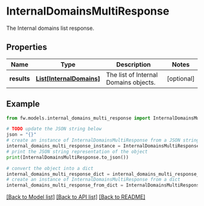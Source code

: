 # InternalDomainsMultiResponse

The Internal domains list response.

## Properties

Name | Type | Description | Notes
------------ | ------------- | ------------- | -------------
**results** | [**List[InternalDomains]**](InternalDomains.md) | The list of Internal Domains objects. | [optional] 

## Example

```python
from fw.models.internal_domains_multi_response import InternalDomainsMultiResponse

# TODO update the JSON string below
json = "{}"
# create an instance of InternalDomainsMultiResponse from a JSON string
internal_domains_multi_response_instance = InternalDomainsMultiResponse.from_json(json)
# print the JSON string representation of the object
print(InternalDomainsMultiResponse.to_json())

# convert the object into a dict
internal_domains_multi_response_dict = internal_domains_multi_response_instance.to_dict()
# create an instance of InternalDomainsMultiResponse from a dict
internal_domains_multi_response_from_dict = InternalDomainsMultiResponse.from_dict(internal_domains_multi_response_dict)
```
[[Back to Model list]](../README.md#documentation-for-models) [[Back to API list]](../README.md#documentation-for-api-endpoints) [[Back to README]](../README.md)


